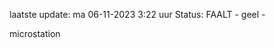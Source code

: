 laatste update: 
ma 06-11-2023  3:22   uur 
Status: FAALT - geel - 
<div class="service Y">microstation</div>